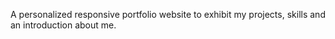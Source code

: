 A personalized responsive portfolio website to exhibit my projects, skills and an introduction about me.

